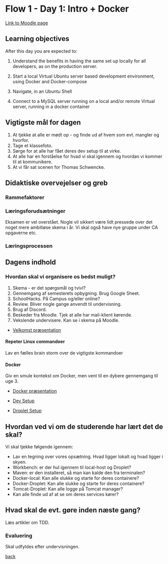 # Flow 1 - Day 1: Intro + Docker

[Link to Moodle page](https://cphbusiness.mrooms.net/mod/book/view.php?id=500837&chapterid=10267)

## Learning objectives

After this day you are expected to:

1. Understand the benefits in having the same set up locally for all developers, as on the production server.

2. Start a local Virtual Ubuntu server based development environment, using Docker and Docker-compose

3. Navigate, in an Ubuntu Shell

4. Connect to a MySQL server running on a local and/or remote Virtual server, running in a docker container

## Vigtigste mål for dagen

1. At tjekke at alle er mødt op - og finde ud af hvem som evt. mangler og hvorfor.
2. Tage et klassefoto.
3. Sørge for at alle har fået deres dev setup til at virke.
4. At alle har en forståelse for hvad vi skal igennem og hvordan vi kommer til at kommunikere.
5. At vi får sat scenen for Thomas Schwencke.

## Didaktiske overvejelser og greb

### Rammefaktorer

### Læringsforudsætninger

Eksamen er vel overstået. Nogle vil sikkert være lidt pressede over det noget mere ambitiøse skema i år. Vi skal også have nye gruppe under CA opgaverne etc.

### Læringsprocessen

## Dagens indhold

### Hvordan skal vi organisere os bedst muligt?

1. Skema - er det spørgsmål og tvivl?
2. Gennemgang af semesterets opbygning. Brug Google Sheet.
3. SchoolHacks. På Campus og/eller online?
4. Review. Bliver nogle gange anvendt til undervisning. 
5. Brug af Discord. 
6. Beskeder fra Moodle. Tjek at alle har mail-klient kørende.
7. Vekslende undervisere. Kan se i skema på Moodle.

- [Velkomst præsentation](https://docs.google.com/presentation/d/1tW9MKNHHQrLjVKlLWstpCodJSLiNV-uFyAFHtwta6IU/edit?usp=sharing)

#### Repeter Linux commandoer
Lav en fælles brain storm over de vigtigste kommandoer

#### Docker
Giv en smule kontekst om Docker, men vent til en dybere gennemgang til uge 3.

- [Docker præsentation](https://docs.google.com/presentation/d/1NAV0RhlMLmatUB0znI1Yc1a6J-rRqQPMDo2mfNBA-lI/edit?usp=sharing)

- [Dev Setup](https://docs.google.com/document/d/1KRULUPyx_9zUj1l80oknteiZIlEdLwEW7HGkfvjPSmg/edit?usp=sharing)

- [Droplet Setup](https://docs.google.com/document/d/10h-bLDfji9wB1OaHhXC_xVn2A5gcl5GatD5I9VXx-hQ/edit?usp=sharing)

## Hvordan ved vi om de studerende har lært det de skal?

Vi skal tjekke følgende igennem:

- Lav en tegning over vores opsætning. Hvad ligger lokalt og hvad ligger i skyen.
- Workbench: er der hul igennem til local-host og Droplet?
- Maven: er den installeret, så man kan kalde den fra terminalen?
- Docker-local: Kan alle slukke og starte for deres containere?
- Docker-Droplet: Kan alle slukke og starte for deres containere?
- Tomcat-Droplet: Kan alle logge på Tomcat manager?
- Kan alle finde ud af at se om deres services kører?

## Hvad skal de evt. gøre inden næste gang?

Læs artikler om TDD.

### Evaluering

Skal udfyldes efter undervisningen.

[back](../../README.md)
